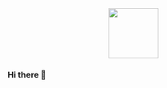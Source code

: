 <div id="header" align="center">
  <img src="https://tenor.com/view/troll-get-trolled-we-do-a-little-trolling-gif-20266975" width="100"/>
</div>

### Hi there 👋

<!--
**RickVeltrop/RickVeltrop** is a ✨ _special_ ✨ repository because its `README.md` (this file) appears on your GitHub profile.

Here are some ideas to get you started:

- 🔭 I’m currently working on ...
- 🌱 I’m currently learning ...
- 👯 I’m looking to collaborate on ...
- 🤔 I’m looking for help with ...
- 💬 Ask me about ...
- 📫 How to reach me: ...
- 😄 Pronouns: ...
- ⚡ Fun fact: ...
-->
